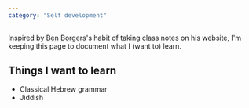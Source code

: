 ```yaml
---
category: "Self development"
---
```

Inspired by [Ben Borgers](https://benborgers.com/tufts)'s habit of taking class notes on his website, I'm keeping this page to document what I (want to) learn.


## Things I want to learn

- Classical Hebrew grammar
- Jiddish